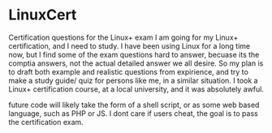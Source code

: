 # LinuxCert
Certification questions for the Linux+ exam
I am going for my Linux+ certification, and I need to study. I have been using Linux for a long time now, but I find some
of the exam questions hard to answer, becuase its the comptia answers, not the actual detailed answer we all desire.
So my plan is to draft both example and realistic questions from expirience, and try to make a study guide/ quiz for persons
like me, in a similar situation. I took a Linux+ certification course, at a local university, and it was absolutely awful. 

future code will likely take the form of a shell script, or as some web based language, such as PHP or JS.
I dont care if users cheat, the goal is to pass the certification exam.

